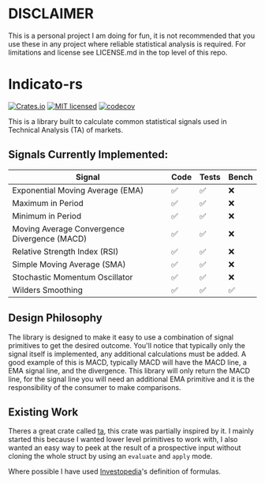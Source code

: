 [mit-badge]: https://img.shields.io/badge/license-MIT-blue.svg
[mit-url]: https://github.com/Aiden-Ziegelaar/indicato-rs/blob/main/LICENSE.md
[crates-badge]: https://img.shields.io/crates/v/indicato_rs.svg
[crates-url]: https://crates.io/crates/indicato_rs
[codecov-badge]: https://codecov.io/github/Aiden-Ziegelaar/indicato-rs/graph/badge.svg?token=F62M3Z8IA4
[codecov-url]: https://codecov.io/github/Aiden-Ziegelaar/indicato-rs

# DISCLAIMER
This is a personal project I am doing for fun, it is not recommended that you
use these in any project where reliable statistical analysis is required. 
For limitations and license see LICENSE.md in the top level  of this repo.

# Indicato-rs
[![Crates.io][crates-badge]][crates-url]
[![MIT licensed][mit-badge]][mit-url]
[![codecov][codecov-badge]][codecov-url]

This is a library built to calculate common statistical signals used in 
Technical Analysis (TA) of markets.

## Signals Currently Implemented:

|Signal                                         | Code  | Tests | Bench |
|-----------------------------------------------|-------|-------|-------|
|Exponential Moving Average (EMA)               |✅|✅|❌|
|Maximum in Period                              |✅|✅|❌|
|Minimum in Period                              |✅|✅|❌|
|Moving Average Convergence Divergence (MACD)   |✅|✅|❌|
|Relative Strength Index (RSI)                  |✅|✅|❌|
|Simple Moving Average (SMA)                    |✅|✅|❌|
|Stochastic Momentum Oscillator                 |✅|✅|❌|
|Wilders Smoothing                              |✅|✅|✅|

## Design Philosophy
The library is designed to make it easy to use a combination of signal primitives to 
get the desired outcome. You'll notice that typically only the signal itself is 
implemented, any additional calculations must be added. A good example of this is 
MACD, typically MACD will have the MACD line, a EMA signal line, and the divergence. 
This library will only return the MACD line, for the signal line you will need an 
additional EMA primitive and it is the responsibility of the consumer to make comparisons.

## Existing Work
Theres a great crate called [ta](https://docs.rs/ta/latest/ta/), this crate was 
partially inspired by it. I mainly started this because I wanted lower level primitives
to work with, I also wanted an easy way to peek at the result of a prospective input
without cloning the whole struct by using an `evaluate` and `apply` mode. 

Where possible I have used [Investopedia](https://www.investopedia.comInvestopedia)'s 
definition of formulas.